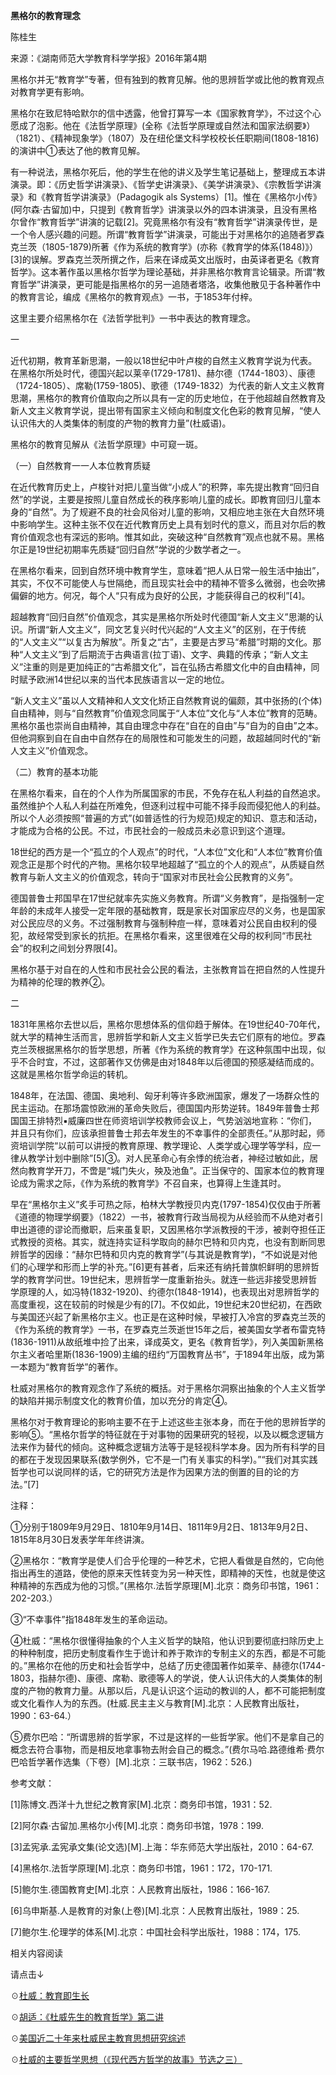 **黑格尔的教育理念**

陈桂生

来源：《湖南师范大学教育科学学报》2016年第4期

黑格尔并无“教育学”专著，但有独到的教育见解。他的思辨哲学或比他的教育观点对教育学更有影响。

黑格尔在致尼特哈默尔的信中透露，他曾打算写一本《国家教育学》，不过这个心愿成了泡影。他在《法哲学原理》(全称《法哲学原理或自然法和国家法纲要》）（1821）、《精神现象学》（1807）及在纽伦堡文科学校校长任职期间(1808-1816)的演讲中①表达了他的教育见解。

有一种说法，黑格尔死后，他的学生在他的讲义及学生笔记基础上，整理成五本讲演录。即：《历史哲学讲演录》、《哲学史讲演录》、《美学讲演录》、《宗教哲学讲演录》和《教育哲学讲演录》（Padagogik als Systems）\[1\]。惟在《黑格尔小传》(阿尔森·古留加)中，只提到《教育哲学》讲演录以外的四本讲演录，且没有黑格尔曾作“教育哲学”讲演的记载\[2\]。究竟黑格尔有没有“教育哲学”讲演录传世，是一个令人感兴趣的问题。所谓“教育哲学”讲演录，可能出于对黑格尔的追随者罗森克兰茨（1805-1879)所著《作为系统的教育学》(亦称《教育学的体系(1848)》）\[3\]的误解。罗森克兰茨所撰之作，后来在译成英文出版时，由英译者更名《教育哲学》。这本著作虽以黑格尔哲学为理论基础，并非黑格尔教育言论辑录。所谓“教育哲学”讲演录，更可能是指黑格尔的另一追随者塔洛，收集他散见于各种著作中的教育言论，编成《黑格尔的教育观点》一书，于1853年付梓。

这里主要介绍黑格尔在《法哲学批判》一书中表达的教育理念。

一

近代初期，教育革新思潮，一般以18世纪中叶卢梭的自然主义教育学说为代表。在黑格尔所处时代，德国兴起以莱辛(1729-1781)、赫尔德（1744-1803）、康德（1724-1805）、席勒(1759-1805)、歌德（1749-1832）为代表的新人文主义教育思潮，黑格尔的教育价值取向之所以具有一定的历史地位，在于他超越自然教育及新人文主义教育学说，提出带有国家主义倾向和制度文化色彩的教育见解，“使人认识伟大的人类集体的制度的产物的教育力量”(杜威语)。

黑格尔的教育见解从《法哲学原理》中可窥一斑。

（一）自然教育一一人本位教育质疑

在近代教育历史上，卢梭针对把儿童当做“小成人”的积弊，率先提出教育“回归自然”的学说，主要是按照儿童自然成长的秩序影响儿童的成长。即教育回归儿童本身的“自然”。为了规避不良的社会风俗对儿童的影响，又相应地主张在大自然环境中影响学生。这种主张不仅在近代教育历史上具有划时代的意义，而且对尔后的教育价值观念也有深远的影响。惟其如此，突破这种“自然教育”观点也就不易。黑格尔正是19世纪初期率先质疑“回归自然”学说的少数学者之一。

在黑格尔看来，回到自然环境中教育学生，意味着“把人从日常一般生活中抽出”，其实，不仅不可能使人与世隔绝，而且现实社会中的精神不管多么微弱，也会吹拂偏僻的地方。何况，每个人“只有成为良好的公民，才能获得自己的权利”\[4\]。

超越教育“回归自然”价值观念，其实是黑格尔所处时代德国“新人文主义”思潮的认识。所谓“新人文主义”，同文艺复兴时代兴起的“人文主义”的区别，在于传统的“人文主义”“以复古为解放”。所复之“古”，主要是古罗马“希腊”时期的文化。那种“人文主义”到了后期流于古典语言(拉丁语)、文字、典籍的传承；“新人文主义”注重的则是更加纯正的“古希腊文化”，旨在弘扬古希腊文化中的自由精神，同时赋予欧洲14世纪以来的当代本民族语言以一定的地位。

“新人文主义”虽以人文精神和人文文化矫正自然教育说的偏颇，其中张扬的(个体)自由精神，则与“自然教育”价值观念同属于“人本位”文化与“人本位”教育的范畴。黑格尔虽也崇尚自由精神，其自由理念中存在“自在的自由”与“自为的自由”之本。但他洞察到自在自由中自然存在的局限性和可能发生的问题，故超越同时代的“新人文主义”价值观念。

（二）教育的基本功能

在黑格尔看来，自在的个人作为所属国家的市民，不免存在私人利益的自然追求。虽然维护个人私人利益在所难免，但逐利过程中可能不择手段而侵犯他人的利益。所以个人必须按照“普遍的方式”(如普适性的行为规范)规定的知识、意志和活动，才能成为合格的公民。不过，市民社会的一般成员未必意识到这个道理。

18世纪的西方是一个“孤立的个人观点”的时代，“人本位”文化和“人本位”教育价值观念正是那个时代的产物。黑格尔较早地超越了“孤立的个人的观点”，从质疑自然教育与新人文主义的价值观念，转向于“国家对市民社会公民教育的义务”。

德国普鲁士邦国早在17世纪就率先实施义务教育。所谓“义务教育”，是指强制一定年龄的未成年人接受一定年限的基础教育，既是家长对国家应尽的义务，也是国家对公民应尽的义务。不过强制教育与强制种痘一样，意味着对公民自由权利的侵犯，故经常受到家长的抗拒。在黑格尔看来，这里很难在父母的权利同“市民社会”的权利之间划分界限\[4\]。

黑格尔基于对自在的人性和市民社会公民的看法，主张教育旨在把自然的人性提升为精神的伦理的教养②。

二

1831年黑格尔去世以后，黑格尔思想体系的信仰趋于解体。在19世纪40-70年代，就大学的精神生活而言，思辨哲学和新人文主义哲学已失去它们原有的地位。罗森克兰茨根据黑格尔的哲学思想，所著《作为系统的教育学》在这种氛围中出现，似乎不合时宜，不过，这部著作又仿佛是由对1848年以后德国的预感凝结而成的。这就是黑格尔哲学命运的转机。

1848年，在法国、德国、奥地利、匈牙利等许多欧洲国家，爆发了一场群众性的民主运动。在那场震惊欧洲的革命失败后，德国国内形势逆转。1849年普鲁士邦国国王排特烈▪威廉四世在师资培训学校教师会议上，气势汹汹地宣称：“你们，并且只有你们，应该承担普鲁士邦去年发生的不幸事件的全部责任。”从那时起，师资培训学院“以前可以讲授的教育原理、教学理论、人类学或心理学等学科，应一律从教学计划中删除”\[5\]③。对人民革命心有余悸的统治者，神经过敏如此，居然向教育学开刀，不啻是“城门失火，殃及池鱼”。正当保守的、国家本位的教育理论成为需求之际，《作为系统的教育学》不召自来，也算得上生逢其时。

早在“黑格尔主义”炙手可热之际，柏林大学教授贝内克(1797-1854)仅仅由于所著《道德的物理学纲要》（1822）一书，被教育行政当局视为从经验而不从绝对者引申出道德的谬论而撤职，后来虽复职，又因黑格尔学派教授的干涉，被剥夺担任正式教授的资格。其实，就连持实证科学取向的赫尔巴特和贝内克，也没有割断同思辨哲学的因缘：“赫尔巴特和贝内克的教育学”(与其说是教育学)，“不如说是对他们的心理学和形而上学的补充。”\[6\]更有甚者，后来还有纳托普旗帜鲜明的思辨哲学的教育学问世。19世纪末，思辨哲学一度重新抬头。就连一些远非接受思辨哲学原理的人，如冯特(1832-1920)、约德尔(1848-1914)，也表现出对思辨哲学的高度重视，这在较前的时候是少有的\[7\]。不仅如此，19世纪末20世纪初，在西欧与美国还兴起了新黑格尔主义。也正是在这种时候，早被打入冷宫的罗森克兰茨的《作为系统的教育学》一书，在罗森克兰茨逝世15年之后，被美国女学者布雷克特(1836-1911)从故纸堆中捡了出来，译成英文，更名《教育哲学》，列入美国新黑格尔主义者哈里斯(1836-1909)主编的纽约“万国教育丛书”，于1894年出版，成为第一本题为“教育哲学”的著作。

杜威对黑格尔的教育观念作了系统的概括。对于黑格尔洞察出抽象的个人主义哲学的缺陷并揭示制度文化的教育价值，加以充分的肯定④。

黑格尔对于教育理论的影响主要不在于上述这些主张本身，而在于他的思辨哲学的影响⑤。“黑格尔哲学的特征就在于对事物的因果研究的轻视，以及以概念逻辑方法来作为替代的倾向。这种概念逻辑方法等于是轻视科学本身。因为所有科学的目的都在于发现因果联系(数学例外，它不是一门有关事实的科学)。”“我们对其实践哲学也可以说同样的话，它的研究方法是作为因果方法的倒置的目的论的方法。”\[7\]

注释：

①分别于1809年9月29日、1810年9月14日、1811年9月2日、1813年9月2日、1815年8月30日发表学年年终讲演。

②黑格尔：“教育学是使人们合乎伦理的一种艺术，它把人看做是自然的，它向他指出再生的道路，使他的原来天性转变为另一种天性，即精神的天性，也就是使这种精神的东西成为他的习惯。”(黑格尔.法哲学原理\[M\].北京：商务印书馆，1961：202-203.）

③“不幸事件”指1848年发生的革命运动。

④杜威：“黑格尔很懂得抽象的个人主义哲学的缺陷，他认识到要彻底扫除历史上的种种制度，把历史制度看作生于诡计和养于欺诈的专制主义的东西，都是不可能的。”黑格尔在他的历史和社会哲学中，总结了历史德国著作如莱辛、赫德尔(1744-1803，指赫尔德)、康德、席勒、歌德等人的学说，使人认识伟大的人类集体的制度的产物的教育力量。从那以后，凡是认识这个运动的教训的人，都不可能把制度或文化看作人为的东西。(杜威.民主主义与教育\[M\].北京：人民教育出版社，1990：63-64.）

⑤费尔巴哈：“所谓思辨的哲学家，不过是这样的一些哲学家。他们不是拿自己的概念去符合事物，而是相反地拿事物去附会自己的概念。”(费尔马哈.路德维希·费尔巴哈哲学著作选集（下卷）\[M\].北京：三联书店，1962：526.)

参考文献：

\[1\]陈博文.西洋十九世纪之教育家\[M\].北京：商务印书馆，1931：52.

\[2\]阿尔森·古留加.黑格尔小传\[M\].北京：商务印书馆，1978：199.

\[3\]孟宪承.孟宪承文集(论文选)\[M\].上海：华东师范大学出版社，2010：64-67.

\[4\]黑格尔.法哲学原理\[M\].北京：商务印书馆，1961：172，170-171.

\[5\]鲍尔生.德国教育史\[M\].北京：人民教育出版社，1986：166-167.

\[6\]乌申斯基.人是教育的对象(上卷)\[M\].北京：人民教育出版社，1989：25.

\[7\]鲍尔生.伦理学的体系\[M\].北京：中国社会科学出版社，1988：174，175.

相关内容阅读

请点击↓

☉[杜威：教育即生长](http://mp.weixin.qq.com/s?__biz=MzAwNDM0ODE0OA==&mid=2247483873&idx=2&sn=e56f91349e968d60d71760301ba9f3f9&chksm=9b2c007aac5b896c68cd5068a95184bc8b0664a9e17a46ce6130cc595d006148635f07bdad99&scene=21#wechat_redirect)

☉[胡适：《杜威先生的教育哲学》第二讲](http://mp.weixin.qq.com/s?__biz=MzAwNDM0ODE0OA==&mid=2247483873&idx=3&sn=dabdff622e2f6bbab17b7a5f4c97b9b3&chksm=9b2c007aac5b896ca054e72aa83e09c7aaa8d19e48b1415b5234cb2c1dca861f5471bf72ec2d&scene=21#wechat_redirect)

☉[美国近二十年来杜威民主教育思想研究综述](http://mp.weixin.qq.com/s?__biz=MzAwNDM0ODE0OA==&mid=2247483873&idx=4&sn=00faaa8b56c3fd77fd6b52c86d6ab4d2&chksm=9b2c007aac5b896c750a65560352fd6ce191926e09c7679ebd00b0da34174a2a83931a59523f&scene=21#wechat_redirect)

☉[杜威的主要哲学思想（《现代西方哲学的故事》节选之三）](http://mp.weixin.qq.com/s?__biz=MzAwNDM0ODE0OA==&mid=2247483873&idx=5&sn=b4141b46e9729d7846d6e1ab07460a72&chksm=9b2c007aac5b896cbeafb04aff1952bdf69fdbafad07ce0773bfadc0251c3bfe51606de8c302&scene=21#wechat_redirect)